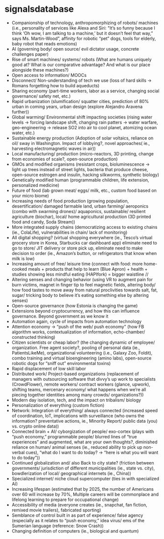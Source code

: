# signalsdatabase

- Companionship of technology, anthropomorphizing of robots/ machines (i.e., personality of services like Alexa and Siri: "It’s so funny because I think ‘Oh wow, I am talking to a machine,’ but it doesn’t feel that way,” says Ms. Martin-Wood”, affinity for robotic “pet” dogs, tools for elderly, baby robot that reads emotions)
- AI (governing body/ open source/ evil dictator usage, concrete challenges paper)
- Rise of smart machines/ systems/ robots (What are humans uniquely good at? What is our comparative advantage? And what is our place alongside these machines?)
- Open access to information/ MOOCs
- Disconnect/ Non-understanding of tech we use (loss of hard skills -> Romans forgetting how to build aqueducts)
- Sharing economy (part-time workers, labor as a service, changing social governance/ safety net, etc.)
- Rapid urbanization (slumification/ squatter cities, prediction of 80% urban in coming years, urban design (explore Alejandro Aravena further))
- Global warming/ Environmental shift impacting societies (rising water levels -> forcing landscape shift, changing rain patters -> water warfare, geo-engineering -> release SO2 into air to cool planet, atomizing ocean water, etc.)
- Sustainable energy production (Adoption of solar voltaics, reliance on oil/ sway in Washington. Impact of lobbying?, novel approaches( ie., harvesting electromagnetic waves in air))
- Local manufacturing/ production (micro-reactors, 3D printing, change from economies of scale?, open-source production)
- GMOs and modified organisms (resistant crops, bioluminescence -> light up trees instead of street lights, bacteria that produce cheese, open-source estrogen and insulin, hacking silkworms, synthetic biology)
- Genetically modified human (programmable children, life extension, personalized medicine)
- Future of food (lab grown meat/ eggs/ milk, etc., custom food based on your micro biome)
- Increasing needs of food production (growing population, desertification/ damaged farmable land, urban farming/ aeroponics (combo with swarming drones)/ aquaponics, sustainable/ resilient agriculture (biochar), local/ home agricultural production (3D printed food and candy, Soda Stream))
- More integrated supply chains (democratizing access to existing chains (ie., ColaLife), vulnerabilities in chain/ lack of monitoring)
- All digital shopping? (virtual shopping everywhere (ie., Tesco’s virtual grocery store in Korea, Starbucks car dashboard app) eliminate need to go to store/ JIT delivery or store pick up, eliminate need to make decision to order (ie., Amazon’s button, or refrigerators that know when milk is low)
- Increasing amount of free/ leisure time (connect with food: more home-cooked meals + products that help to learn (Blue Apron) + health + studies showing less mindful eating (HAPIfork) = bigger waistline //
- Altering senses and changing behavior (using VR to augment pain for burn victims, magnet in finger tip to feel magnetic fields, altering body/ how food tastes to move away from natural proclivities towards salt, fat, sugar/ tricking body to believe it’s eating something else by altering senses)
- Open-source governance (how Estonia is changing the game)
- Extensions beyond cryptocurrency, and how this can influence governance. Beyond government as we know it
- Automation again, cycle of impacts from automation technology
- Attention economy -> “push of the web/ push economy" (how FB algorithm works, contextualization of information, echo-chamber/ constructed thinking)
- Citizen scientists or cheap labor? (the changing dynamic of employee/ organization. Free agent society?, pooling of personal data (ie., PatientsLikeMe), organizational volunteering (i.e., Galaxy Zoo, Foldit), combo training and virtual bioengineering (amino labs), open-source robotic dogs for “sniff out” environmental toxins)
- Rapid displacement of low skill labor
- Distributed work/ Project-based organizations (replacement of managers with outsourcing software that divvy’s up work to specialists (CrowdFlower), remote workers/ contract workers (glance, upwork), shifting teams, mercenary economy/ what happens when we’re all piecing together identities among many crowds/ organizations?))
- Modern day isolation, tech, and the impact on tribalism/ biology
- Personalization of everything (custom fiction)
- Network: Integration of everything/ always connected (increased speed of coordination, IoT, implications with surveillance (who owns the information? preventative actions, ie., Minority Report/ public data (you) vs. crypto online data))
- Connected brain + AI/ cyborgization of people/ exo-cortex (plays with “push economy,” programmable people/ blurred lines of “true experiences” and augmented, what are your own thoughts?, diminished reliance on human/ animal senses (ie., reduced ability to pick up non-verbal cues), “what do I want to do today? -> “here is what you will want to do today”))
- Continued globalization and/ also Back to city state? (friction between governments/ jurisdiction of different municipalities (ie., state vs. city), bowdlerization of local/ geographical internets (ie., China))
- Specialized internet/ niche cloud supercomputer (ties in with specialized AI)
- Increasing lifespan (estimated that by 2025, the number of Americans over 60 will increase by 70%, Multiple careers will be commonplace and lifelong learning to prepare for occupational change)
- Accessibility of media (everyone creates (ie., snapchat, fan fiction, remixed movie trailers), fabricated sporting)
- Semblance of control built in as part of experience/ false agency (especially as it relates to “push economy,” idea virus/ ems of the Sumerian language (reference: Snow Crash))
- Changing definition of computers (ie., biological and quantum)
